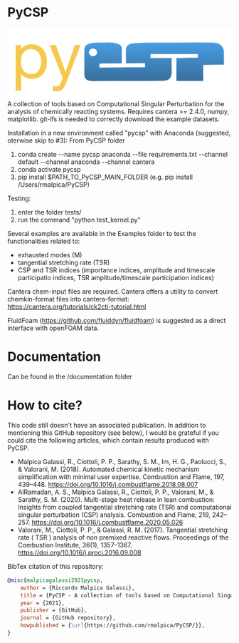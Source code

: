 # PyCSP
![Screenshot](logo.png)
A collection of tools based on Computational Singular Perturbation for the analysis of chemically reacting systems. 
Requires cantera >= 2.4.0, numpy, matplotlib.
git-lfs is needed to correctly download the example datasets.

Installation in a new environment called "pycsp" with Anaconda (suggested, oterwise skip to #3):
From PyCSP folder
1) conda create --name pycsp anaconda --file requirements.txt --channel default --channel anaconda --channel cantera
2) conda activate pycsp
3) pip install $PATH_TO_PyCSP_MAIN_FOLDER (e.g. pip install /Users/rmalpica/PyCSP)


Testing:
1) enter the folder tests/
2) run the command "python test_kernel.py"

Several examples are available in the Examples folder to test the functionalities related to:
- exhausted modes (M) 
- tangential stretching rate (TSR)
- CSP and TSR indices (importance indices, amplitude and timescale participatio indices, TSR amplitude/timescale participation indices)

Cantera chem-input files are required. Cantera offers a utility to convert chemkin-format files into cantera-format: https://cantera.org/tutorials/ck2cti-tutorial.html

FluidFoam (https://github.com/fluiddyn/fluidfoam) is suggested as a direct interface with openFOAM data.

# Documentation
Can be found in the /documentation folder

# How to cite?
This code still doesn't have an associated publication. In addition to mentioning this GitHub repository (see below), I would be grateful if you could cite the following articles, which contain results produced with PyCSP.
- Malpica Galassi, R., Ciottoli, P. P., Sarathy, S. M., Im, H. G., Paolucci, S., & Valorani, M. (2018). Automated chemical kinetic mechanism simplification with minimal user expertise. Combustion and Flame, 197, 439–448. https://doi.org/10.1016/j.combustflame.2018.08.007
- AlRamadan, A. S., Malpica Galassi, R., Ciottoli, P. P., Valorani, M., & Sarathy, S. M. (2020). Multi-stage heat release in lean combustion: Insights from coupled tangential stretching rate (TSR) and computational singular perturbation (CSP) analysis. Combustion and Flame, 219, 242–257. https://doi.org/10.1016/j.combustflame.2020.05.026
- Valorani, M., Ciottoli, P. P., & Galassi, R. M. (2017). Tangential stretching rate ( TSR ) analysis of non premixed reactive flows. Proceedings of the Combustion Institute, 36(1), 1357–1367. https://doi.org/10.1016/j.proci.2016.09.008

BibTex citation of this repository:
```bibtex
@misc{malpicagalassi2021pycsp,
    author = {Riccardo Malpica Galassi},
    title = {PyCSP - A collection of tools based on Computational Singular Perturbation for the analysis of chemically reacting systems.},
    year = {2021},
    publisher = {GitHub},
    journal = {GitHub repository},
    howpublished = {\url{https://github.com/rmalpica/PyCSP/}},
}
```

